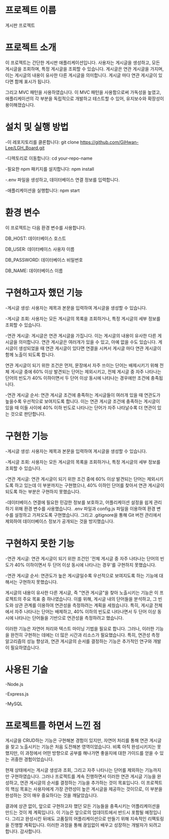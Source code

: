 # 프로젝트 이름

게시판 프로젝트

# 프로젝트 소개

이 프로젝트는 간단한 게시판 애플리케이션입니다. 사용자는 게시글을 생성하고, 모든 게시글을 조회하며, 특정 게시글을 조회할 수 있습니다. 게시글은 연관 게시글을 가지며, 이는 게시글의 내용이 유사한 다른 게시글을 의미합니다. 게시글 마다 연관 게시글이 있다면 함께 표시가 됩니다.

그리고 MVC 패턴을 사용하였습니다. 이 MVC 패턴을 사용함으로써 가독성을 높였고, 애플리케이션의 각 부분을 독립적으로 개발하고 테스트할 수 있어, 유지보수와 확장성이 용이해졌습니다.

# 설치 및 실행 방법

-이 레포지토리를 클론합니다: git clone https://github.com/GiHwan-Lee/LGH_Board.git

-디렉토리로 이동합니다: cd your-repo-name

-필요한 npm 패키지를 설치합니다: npm install

-.env 파일을 생성하고, 데이터베이스 연결 정보를 입력합니다.

-애플리케이션을 실행합니다: npm start

# 환경 변수

이 프로젝트는 다음 환경 변수를 사용합니다.

DB_HOST: 데이터베이스 호스트

DB_USER: 데이터베이스 사용자 이름

DB_PASSWORD: 데이터베이스 비밀번호

DB_NAME: 데이터베이스 이름

# 구현하고자 했던 기능

-게시글 생성: 사용자는 제목과 본문을 입력하여 게시글을 생성할 수 있습니다.

-게시글 조회: 사용자는 모든 게시글의 목록을 조회하거나, 특정 게시글의 세부 정보를 조회할 수 있습니다.

-연관 게시글: 게시글은 연관 게시글을 가집니다. 이는 게시글의 내용이 유사한 다른 게시글을 의미합니다. 연관 게시글은 여러개가 있을 수 있고, 아예 없을 수도 있습니다. 게시글이 생성되었을 때 연관 게시글이 있다면 연결을 시켜서 게시글 마다 연관 게시글이 함께 노출이 되도록 합니다.

연관 게시글이 되기 위한 조건은 먼저, 문장에서 자주 쓰이는 단어는 배제시키기 위해 전체 게시글 중에 60% 이상 발견되는 단어는 제외시키고, 전체 게시글 중 자주 나타나는 단어의 빈도가 40% 이하이면서 두 단어 이상 동시에 나타나는 경우에만 조건에 충족됩니다.

-연관 게시글 순서: 연관 게시글 조건에 충족하는 게시글들이 여러개 있을 때 연관도가 높을수록 우선적으로 보여지도록 합니다. 이는 연관 게시글 조건에 충족하는 게시글이 있을 때 이들 사이에 40% 이하 빈도로 나타나는 단어가 자주 나타날수록 더 연관이 있는 것으로 판단합니다.

# 구현한 기능

-게시글 생성: 사용자는 제목과 본문을 입력하여 게시글을 생성할 수 있습니다.

-게시글 조회: 사용자는 모든 게시글의 목록을 조회하거나, 특정 게시글의 세부 정보를 조회할 수 있습니다.

-연관 게시글: 연관 게시글이 되기 위한 조건 중에 60% 이상 발견되는 단어는 제외시키도록 하고 있는데 이 부분까지는 구현했으나, 40% 이하인 단어를 찾아서 연관 게시글이 되도록 하는 부분은 구현하지 못했습니다.

-데이터베이스 연결에 필요한 민감한 정보를 보호하고, 어플리케이션 설정을 쉽게 관리하기 위해 환경 변수를 사용했습니다. .env 파일과 config.js 파일을 이용하여 환경 변수를 설정하고 가져오도록 구현했습니다. 그리고 .gitignore을 통해 Git 버전 관리에서 제외하여 데이터베이스 정보가 공개되는 것을 방지했습니다.

# 구현하지 못한 기능

-연관 게시글: 연관 게시글이 되기 위한 조건인 '전체 게시글 중 자주 나타나는 단어의 빈도가 40% 이하이면서 두 단어 이상 동시에 나타나는 경우'를 구현하지 못했습니다.

-연관 게시글 순서: 연관도가 높은 게시글일수록 우선적으로 보여지도록 하는 기능에 대해서는 구현하지 못했습니다.

게시글의 내용이 유사한 다른 게시글, 즉 "연관 게시글"을 찾아 노출시키는 기능은 이 프로젝트의 주요 목표 중 하나였습니다. 이를 위해, 게시글 내의 단어들을 분석하고, 그 빈도와 상관 관계를 이용하여 연관성을 측정하려는 계획을 세웠습니다. 특히, 게시글 전체에서 자주 나타나는 단어는 배제하고, 40% 이하의 빈도로 나타나면서 두 단어 이상 동시에 나타나는 단어들을 기반으로 연관성을 측정하려고 했습니다.

이러한 기능은 자연어 처리와 텍스트 마이닝 기법을 필요로 합니다. 그러나, 이러한 기능을 완전히 구현하는 데에는 더 많은 시간과 리소스가 필요했습니다. 특히, 연관성 측정 알고리즘의 성능 향상과, 연관 게시글의 순서를 결정하는 기능은 추가적인 연구와 개발이 필요하였습니다.

# 사용된 기술

-Node.js

-Express.js

-MySQL

# 프로젝트를 하면서 느낀 점

게시글을 CRUD하는 기능은 구현해본 경험이 있지만, 자연어 처리를 통해 연관 게시글을 찾고 노출시키는 기능은 처음 도전해본 영역이었습니다. 비록 아직 완성시키지는 못 했지만, 이 과정에서 어떤 방향으로 공부를 해나가면 좋을지에 대한 가이드를 얻을 수 있는 귀중한 경험이었습니다.

현재 상태에서는 게시글 생성과 조회, 그리고 자주 나타나는 단어를 제외하는 기능까지만 구현하였습니다. 그러나 프로젝트를 계속 진행하면서 이러한 연관 게시글 기능을 완성하고, 연관 게시글의 순서를 결정하는 기능을 추가하는 것이 목표입니다. 이 프로젝트의 핵심 목표는 사용자에게 가장 관련성이 높은 게시글을 제공하는 것이므로, 이 부분을 완성하는 것이 매우 중요하다는 것을 깨달았습니다.

결과에 상관 없이, 앞으로 구현하고자 했던 모든 기능들을 충족시키는 어플리케이션을 만드는 것이 제 계획입니다. 이 기능은 앞으로의 업데이트에서 반드시 포함될 예정입니다. 그리고 완성시킨 뒤에도 고품질의 어플리케이션으로 만들기 위해 지속적인 리팩토링을 진행할 계획입니다. 이러한 과정을 통해 끊임없이 배우고 성장하는 개발자가 되려고 합니다. 감사합니다.
